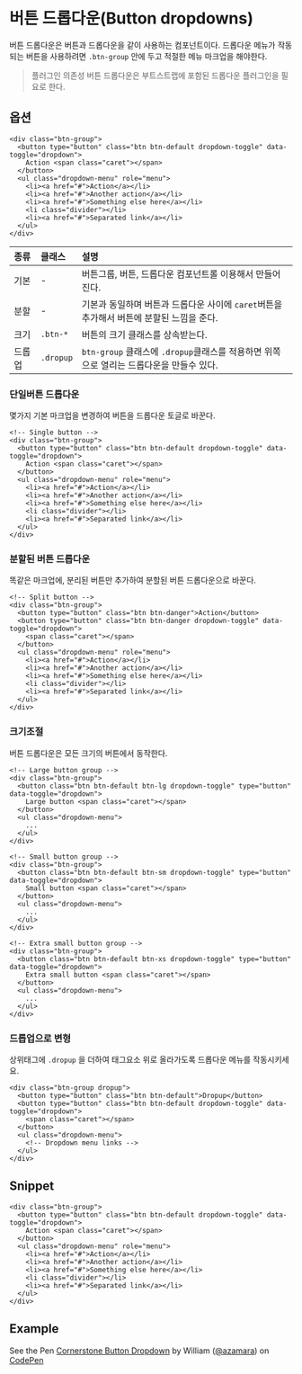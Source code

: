 <!--
{
    "id": 4204,
    "title": "버튼 드롭다운(Button dropdowns)",
    "outline": "버튼 드롭다운은 버튼과 드롭다운을 같이 사용하는 컴포넌트이다.",
    "tags": ["widget", "component"],
    "order": [4, 2, 4],
    "thumbnail": "4.2.04.button-dropdowns.png"
}
-->

# 버튼 드롭다운(Button dropdowns)
버튼 드롭다운은 버튼과 드롭다운을 같이 사용하는 컴포넌트이다.
드롭다운 메뉴가 작동되는 버튼을 사용하려면 `.btn-group` 안에 두고 적절한 메뉴 마크업을 해야한다.

> 플러그인 의존성
버튼 드롭다운은 부트스트랩에 포함된 드롭다운 플러그인을 필요로 한다.

## 옵션

```
<div class="btn-group">
  <button type="button" class="btn btn-default dropdown-toggle" data-toggle="dropdown">
    Action <span class="caret"></span>
  </button>
  <ul class="dropdown-menu" role="menu">
    <li><a href="#">Action</a></li>
    <li><a href="#">Another action</a></li>
    <li><a href="#">Something else here</a></li>
    <li class="divider"></li>
    <li><a href="#">Separated link</a></li>
  </ul>
</div>
```

종류 | 클래스 | 설명
:-- | :-- | :--
기본 | - | 버튼그룹, 버튼, 드롭다운 컴포넌트롤 이용해서 만들어진다.
분할 | - | 기본과 동일하며 버튼과 드롭다운 사이에 `caret`버튼을 추가해서 버튼에 분할된 느낌을 준다.
크기 | `.btn-*` | 버튼의 크기 클래스를 상속받는다.
드롭업 | `.dropup`  | `btn-group` 클래스에 `.dropup`클래스를 적용하면 위쪽으로 열리는 드롭다운을 만들수 있다.

### 단일버튼 드롭다운
몇가지 기본 마크업을 변경하여 버튼을 드롭다운 토글로 바꾼다.

```
<!-- Single button -->
<div class="btn-group">
  <button type="button" class="btn btn-default dropdown-toggle" data-toggle="dropdown">
    Action <span class="caret"></span>
  </button>
  <ul class="dropdown-menu" role="menu">
    <li><a href="#">Action</a></li>
    <li><a href="#">Another action</a></li>
    <li><a href="#">Something else here</a></li>
    <li class="divider"></li>
    <li><a href="#">Separated link</a></li>
  </ul>
</div>
```

### 분할된 버튼 드롭다운
똑같은 마크업에, 분리된 버튼만 추가하여 분할된 버튼 드롭다운으로 바꾼다.

```
<!-- Split button -->
<div class="btn-group">
  <button type="button" class="btn btn-danger">Action</button>
  <button type="button" class="btn btn-danger dropdown-toggle" data-toggle="dropdown">
    <span class="caret"></span>
  </button>
  <ul class="dropdown-menu" role="menu">
    <li><a href="#">Action</a></li>
    <li><a href="#">Another action</a></li>
    <li><a href="#">Something else here</a></li>
    <li class="divider"></li>
    <li><a href="#">Separated link</a></li>
  </ul>
</div>
```

### 크기조절
버튼 드롭다운은 모든 크기의 버튼에서 동작한다.

```
<!-- Large button group -->
<div class="btn-group">
  <button class="btn btn-default btn-lg dropdown-toggle" type="button" data-toggle="dropdown">
    Large button <span class="caret"></span>
  </button>
  <ul class="dropdown-menu">
    ...
  </ul>
</div>

<!-- Small button group -->
<div class="btn-group">
  <button class="btn btn-default btn-sm dropdown-toggle" type="button" data-toggle="dropdown">
    Small button <span class="caret"></span>
  </button>
  <ul class="dropdown-menu">
    ...
  </ul>
</div>

<!-- Extra small button group -->
<div class="btn-group">
  <button class="btn btn-default btn-xs dropdown-toggle" type="button" data-toggle="dropdown">
    Extra small button <span class="caret"></span>
  </button>
  <ul class="dropdown-menu">
    ...
  </ul>
</div>
```

### 드롭업으로 변형
상위태그에 `.dropup` 을 더하여 태그요소 위로 올라가도록 드롭다운 메뉴를 작동시키세요.

```
<div class="btn-group dropup">
  <button type="button" class="btn btn-default">Dropup</button>
  <button type="button" class="btn btn-default dropdown-toggle" data-toggle="dropdown">
    <span class="caret"></span>
  </button>
  <ul class="dropdown-menu">
    <!-- Dropdown menu links -->
  </ul>
</div>
```

## Snippet
```
<div class="btn-group">
  <button type="button" class="btn btn-default dropdown-toggle" data-toggle="dropdown">
    Action <span class="caret"></span>
  </button>
  <ul class="dropdown-menu" role="menu">
    <li><a href="#">Action</a></li>
    <li><a href="#">Another action</a></li>
    <li><a href="#">Something else here</a></li>
    <li class="divider"></li>
    <li><a href="#">Separated link</a></li>
  </ul>
</div>
```

## Example
<p data-height="450" data-theme-id="1127" data-slug-hash="riBGb" data-user="azamara" data-default-tab="result" class='codepen'>See the Pen <a href='http://codepen.io/azamara/pen/riBGb'>Cornerstone Button Dropdown</a> by William (<a href='http://codepen.io/azamara'>@azamara</a>) on <a href='http://codepen.io'>CodePen</a></p>
<script async src="http://codepen.io/assets/embed/ei.js"></script>